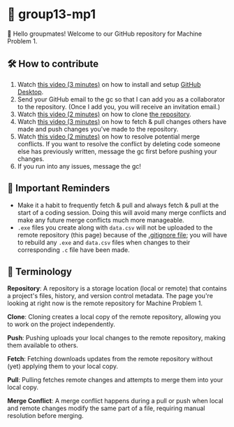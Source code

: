# 🤖 group13-mp1

👋 Hello groupmates! Welcome to our GitHub repository for Machine Problem 1.

## 🛠️ How to contribute

1. Watch [this video (3 minutes)](https://youtu.be/P8z4MEGcxh0) on how to install and setup [GitHub Desktop](https://desktop.github.com/download/).
1. Send your GitHub email to the gc so that I can add you as a collaborator to the repository. (Once I add you, you will receive an invitation email.)
1. Watch [this video (2 minutes)](https://youtu.be/acIwQO1eOtw) on how to clone [the repository](https://github.com/zachpoblete/group13-mp1).
1. Watch [this video (3 minutes)](https://youtu.be/cQgn3_w27_8) on how to fetch & pull changes others have made and push changes you've made to the repository.
1. Watch [this video (2 minutes)](https://youtu.be/MIVW0sijSjY) on how to resolve potential merge conflicts. If you want to resolve the conflict by deleting code someone else has previously written, message the gc first before pushing your changes.
1. If you run into any issues, message the gc!

## 📌 Important Reminders

- Make it a habit to frequently fetch & pull and always fetch & pull at the start of a coding session. Doing this will avoid many merge conflicts and make any future merge conflicts much more manageable.
- `.exe` files you create along with `data.csv` will not be uploaded to the remote repository (this page) because of the [.gitignore file](.gitignore); you will have to rebuild any `.exe` and `data.csv` files when changes to their corresponding `.c` file have been made.

## 📖 Terminology
**Repository**: A repository is a storage location (local or remote) that contains a project's files, history, and version control metadata. The page you're looking at right now is the remote repository for Machine Problem 1.

**Clone**: Cloning creates a local copy of the remote repository, allowing you to work on the project independently.

**Push**: Pushing uploads your local changes to the remote repository, making them available to others.

**Fetch**: Fetching downloads updates from the remote repository without (yet) applying them to your local copy.

**Pull**: Pulling fetches remote changes and attempts to merge them into your local copy.

**Merge Conflict**: A merge conflict happens during a pull or push when local and remote changes modify the same part of a file, requiring manual resolution before merging.
